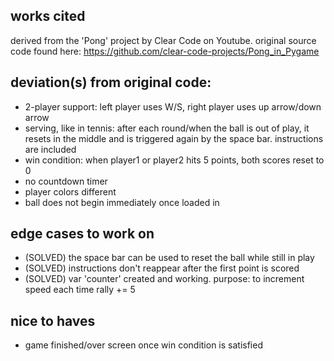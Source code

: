 ## works cited
derived from the 'Pong' project by Clear Code on Youtube. original source code found here: https://github.com/clear-code-projects/Pong_in_Pygame

## deviation(s) from original code:
* 2-player support: left player uses W/S, right player uses up arrow/down arrow <br>
* serving, like in tennis: after each round/when the ball is out of play, it resets in the middle and is triggered again by the space bar. instructions are included <br>
* win condition: when player1 or player2 hits 5 points, both scores reset to 0 <br>
* no countdown timer <br>
* player colors different <br>
* ball does not begin immediately once loaded in <br>

## edge cases to work on
* (SOLVED) the space bar can be used to reset the ball while still in play <br>
* (SOLVED) instructions don't reappear after the first point is scored <br>
* (SOLVED) var 'counter' created and working. purpose: to increment speed each time rally += 5

## nice to haves
* game finished/over screen once win condition is satisfied <br>